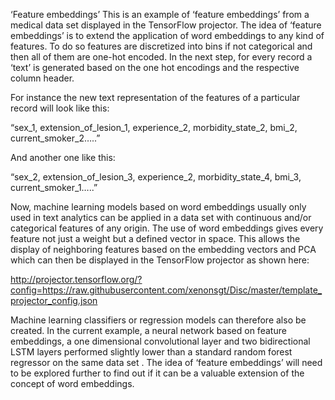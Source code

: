 ‘Feature embeddings’
This is an example of ‘feature embeddings’ from a medical data set displayed in the TensorFlow projector. The idea of ‘feature embeddings’ is to extend the application of word embeddings to any kind of features. To do so features are discretized into bins if not categorical and then all of them are one-hot encoded. In the next step, for every record a ‘text’ is generated based on the one hot encodings and the respective column header.

For instance the new text representation of the features of a particular record will look like this:

“sex_1, extension_of_lesion_1, experience_2, morbidity_state_2, bmi_2, current_smoker_2…..”

And another one like this:

“sex_2, extension_of_lesion_3, experience_2, morbidity_state_4, bmi_3, current_smoker_1…..”

Now, machine learning models based on word embeddings usually only used in text analytics can be applied in a data set with continuous and/or categorical features of any origin.
The use of word embeddings gives every feature not just a weight but a defined vector in space. This allows the display of neighboring features based on the embedding vectors and PCA which can then be displayed in the TensorFlow projector as shown here:

http://projector.tensorflow.org/?config=https://raw.githubusercontent.com/xenonsgt/Disc/master/template_projector_config.json

Machine learning classifiers or regression models can therefore also be created. In the current example, a neural network based on feature embeddings, a one dimensional convolutional layer and two bidirectional LSTM layers performed slightly lower than a standard random forest regressor on the same data set . The idea of ‘feature embeddings’ will need to be explored further to find out if it can be a valuable extension of the concept of word embeddings.


